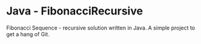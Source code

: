 # Java - FibonacciRecursive
Fibonacci Sequence - recursive solution written in Java. A simple project to get a hang of Git.
